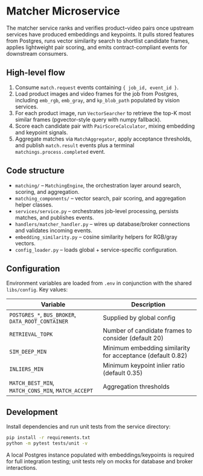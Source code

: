 # Matcher Microservice

The matcher service ranks and verifies product–video pairs once upstream
services have produced embeddings and keypoints. It pulls stored features from
Postgres, runs vector similarity search to shortlist candidate frames, applies
lightweight pair scoring, and emits contract-compliant events for downstream
consumers.

## High-level flow
1. Consume `match.request` events containing `{ job_id, event_id }`.
2. Load product images and video frames for the job from Postgres, including
   `emb_rgb`, `emb_gray`, and `kp_blob_path` populated by vision services.
3. For each product image, run `VectorSearcher` to retrieve the top-K most
   similar frames (pgvector-style query with numpy fallback).
4. Score each candidate pair with `PairScoreCalculator`, mixing embedding and
   keypoint signals.
5. Aggregate matches via `MatchAggregator`, apply acceptance thresholds, and
   publish `match.result` events plus a terminal
   `matchings.process.completed` event.

## Code structure
- `matching/` – `MatchingEngine`, the orchestration layer around search,
  scoring, and aggregation.
- `matching_components/` – vector search, pair scoring, and aggregation helper
  classes.
- `services/service.py` – orchestrates job-level processing, persists matches,
  and publishes events.
- `handlers/matcher_handler.py` – wires up database/broker connections and
  validates incoming events.
- `embedding_similarity.py` – cosine similarity helpers for RGB/gray vectors.
- `config_loader.py` – loads global + service-specific configuration.

## Configuration
Environment variables are loaded from `.env` in conjunction with the shared
`libs/config`. Key values:

| Variable | Description |
| --- | --- |
| `POSTGRES_*`, `BUS_BROKER`, `DATA_ROOT_CONTAINER` | Supplied by global config |
| `RETRIEVAL_TOPK` | Number of candidate frames to consider (default 20) |
| `SIM_DEEP_MIN` | Minimum embedding similarity for acceptance (default 0.82) |
| `INLIERS_MIN` | Minimum keypoint inlier ratio (default 0.35) |
| `MATCH_BEST_MIN`, `MATCH_CONS_MIN`, `MATCH_ACCEPT` | Aggregation thresholds |

## Development
Install dependencies and run unit tests from the service directory:

```bash
pip install -r requirements.txt
python -m pytest tests/unit -v
```

A local Postgres instance populated with embeddings/keypoints is required for
full integration testing; unit tests rely on mocks for database and broker
interactions.
